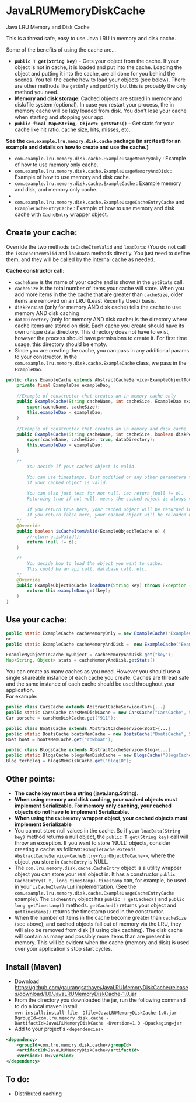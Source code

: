# JavaLRUMemoryDiskCache

Java LRU Memory and Disk Cache

This is a thread safe, easy to use Java LRU in memory and disk cache.  

Some of the benefits of using the cache are...  
* **`public T get(String key)`** - Gets your object from the cache.  If your object is not in cache, it is loaded and put into the cache. Loading the object and putting it into the cache, are all done for you behind the scenes. You tell the cache how to load your objects (see below).  There are other methods like `getOnly` and `putOnly` but this is probably the only method you need.
* **Memory and disk storage**: Cached objects are stored in memory and disk/file system (optional). In case you restart your process, the in memory cache will be lazy loaded from disk.  You don't lose your cache when starting and stopping your app.
* **`public final Map<String, Object> getStats()`** - Get stats for your cache like hit ratio, cache size, hits, misses, etc.

**See the `com.example.lru.memory.disk.cache` package (in src/test) for an example and details on how to create and use the cache.)**  
* `com.example.lru.memory.disk.cache.ExampleUsageMemoryOnly` : Example of how to use memory only cache.
* `com.example.lru.memory.disk.cache.ExampleUsageMemoryAndDisk` : Example of how to use memory and disk cache.
* `com.example.lru.memory.disk.cache.ExampleCache` : Example memory and disk, and memory only cache.
* 
* `com.example.lru.memory.disk.cache.ExampleUsageCacheEntryCache` and `ExampleCacheEntryCache` : Example of how to use memory and disk cache with `CacheEntry` wrapper object.

## Create your cache:  

Override the two methods `isCacheItemValid` and `loadData`: (You do not call the `isCacheItemValid` and `loadData` methods directly.  You just need to define them, and they will be called by the internal cache as needed.  

**Cache constructor call**:    
* `cacheName` is the name of your cache and is shown in the `getStats` call.  
* `cacheSize` is the total number of items your cache will store.  When you add more items in the the cache that are greater than `cacheSize`, older items are removed on an LRU (Least Recently Used) basis.  
* `diskPersist` (only for memory AND disk cache) tells the cache to use memory AND disk caching
* `dataDirectory` (only for memory AND disk cache) is the directory where cache items are stored on disk.  Each cache you create should have its own unique data directory.  This directory does not have to exist, however the process should have permissions to create it.  For first time usage, this directory should be empty.
* Since you are creating the cache, you can pass in any additional params to your constructor.  In the `com.example.lru.memory.disk.cache.ExampleCache` class, we pass in the `ExampleDao`.

```java
public class ExampleCache extends AbstractCacheService<ExampleObjectToCache>{   
    private final ExampleDao exampleDao;
    
    //Example of constructor that creates an in memory cache only
    public ExampleCache(String cacheName, int cacheSize, ExampleDao exampleDao) throws Exception{
        super(cacheName, cacheSize);
        this.exampleDao = exampleDao;
    }
    
    //Example of constructor that creates an in memory and disk cache
    public ExampleCache(String cacheName, int cacheSize, boolean diskPersist, String dataDirectory, ExampleDao exampleDao) throws Exception {
        super(cacheName, cacheSize, true, dataDirectory);
        this.exampleDao = exampleDao;
    }

    /*
        You decide if your cached object is valid.

        You can use timestamps, last modified or any other parameters to determine
        if your cached object is valid.
    
        You can also just test for not null. ie: return (null != o).
        Returning true if not null, means the cached object is always valid and never has to be reloaded.

        If you return true here, your cached object will be returned in the 'get' call.
        If you return false here, your cached object will be reloaded using your 'loadData' method.
    */
    @Override
    public boolean isCacheItemValid(ExampleObjectToCache o) {
        //return o.isValid();        
        return (null != o);
    }

    /*
        You decide how to load the object you want to cache.
        This could be an api call, database call, etc.
    */
    @Override
    public ExampleObjectToCache loadData(String key) throws Exception {
        return this.exampleDao.get(key);
    }    
}
```

## Use your cache:  
```java
public static ExampleCache cacheMemoryOnly = new ExampleCache("ExampleCacheMem", 10000, new ExampleDao()); //memory only
or
public static ExampleCache cacheMemoryAndDisk =  new ExampleCache("ExampleCacheMemDisk", 10, true, "/data/directory/forMyObject", new ExampleDao()); //memory and disk

ExampleMyObjectToCache myObject = cacheMemoryAndDisk.get("key");
Map<String, Object> stats = cacheMemoryAndDisk.getStats()
```
You can create as many caches as you need. However you should use a single shareable instance of each cache you create.  Caches are thread safe and the same instance of each cache should be used throughout your application.  
For example:  
```java
public class CarsCache extends AbstractCacheService<Car>{...}
public static CarsCache carsMemDiskCache = new CarsCache("CarsCache", 50000, true, "/data/directory/cars", new CarDao());
Car porsche = carsMemDiskCache.get("911");

public class BoatsCache extends AbstractCacheService<Boat>{...}
public static BoatsCache boatsMemCache = new BoatsCache("BoatsCache", 50000, new BoatDao());
Boat boat = boatsMemCache.get("rowboat");

public class BlogsCache extends AbstractCacheService<Blog>{...}
public static BlogsCache blogsMemDiskCache = new BlogsCache("BlogsCache", 50000, true, "/data/directory/blogs", new BlogsDao());
Blog techBlog = blogsMemDiskCache.get("blogID");
```

## Other points:  
* **The cache key must be a string (java.lang.String).**
* **When using memory and disk caching, your cached objects must implement Serializable.  For memory only caching, your cached objects do not have to implement Serializable.**
* **When using the `CacheEntry` wrapper object, your cached objects must implement Serializable**
* You cannot store null values in the cache. So if your `loadData(String key)` method returns a null object, the `public T get(String key)` call will throw an exception.  If you want to store 'NULL' objects, consider creating a cache as follows: `ExampleCache extends AbstractCacheService<CacheEntry<YourObjectToCache>>`, where the object you store in `CacheEntry` is NULL.
* The `com.lru.memory.disk.cache.CacheEntry` object is a utility wrapper object you can store your real object in.  It has a constructor `public CacheEntry(T t, long timestamp)`.  `timestamp` can, for example, be used in your `isCacheItemValid` implementation.  (See the `com.example.lru.memory.disk.cache.ExampleUsageCacheEntryCache` example).  The `CacheEntry` object has `public T getCached()` and `public long getTimestamp()` methods. `getCached()` returns your object and `getTimestamp()` returns the timestamp used in the constructor.
* When the number of items in the cache become greater than `cacheSize` (see above), and cached objects fall out of memory via the LRU, they will also be removed from disk (If using disk caching).  The disk cache will contain as many and possibly more items than are present in memory.  This will be evident when the cache (memory and disk) is used over your application's stop start cycles.

## Install (Maven)
* Download https://github.com/gaurangsathaye/JavaLRUMemoryDiskCache/releases/download/1.0/JavaLRUMemoryDiskCache-1.0.jar
* From the directory you downloaded the jar, run the following command to do a local maven install:  
  `mvn install:install-file -Dfile=JavaLRUMemoryDiskCache-1.0.jar -DgroupId=com.lru.memory.disk.cache -DartifactId=JavaLRUMemoryDiskCache -Dversion=1.0 -Dpackaging=jar`
* Add to your project's `<dependencies>`  
```xml
<dependency>
    <groupId>com.lru.memory.disk.cache</groupId>
    <artifactId>JavaLRUMemoryDiskCache</artifactId>
    <version>1.0</version>
</dependency>
```

## To do:
* Distributed caching
